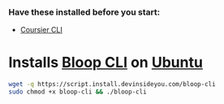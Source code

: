 ### Have these installed before you start:
* [Coursier CLI](https://github.com/DevInsideYou/install-coursier-cli)

# Installs [Bloop CLI](https://scalacenter.github.io/bloop/) on [Ubuntu](https://www.ubuntu.com/)

```bash
wget -q https://script.install.devinsideyou.com/bloop-cli
sudo chmod +x bloop-cli && ./bloop-cli
```
